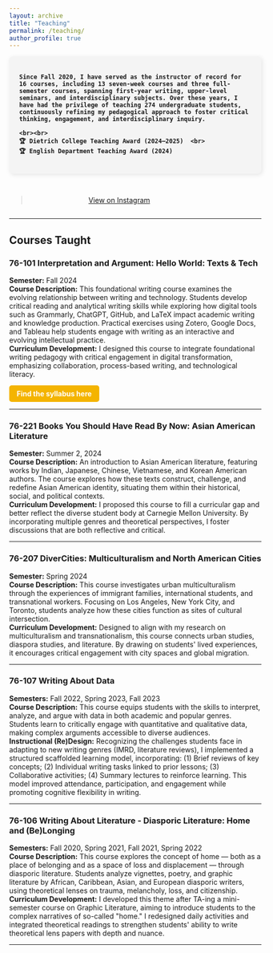 ```yaml
---
layout: archive
title: "Teaching"
permalink: /teaching/
author_profile: true
---
```


<div style="display: flex; align-items: center; justify-content: space-between; gap: 30px; flex-wrap: wrap;">

  <!-- Left: Yellow Text Box -->
  <div style="flex: 2; background-color: #f4f4f4; padding: 20px; border-radius: 8px; 
              box-shadow: 2px 2px 10px rgba(0, 0, 0, 0.1); font-weight: bold;
              min-width: 300px; max-width: 600px;">


    Since Fall 2020, I have served as the instructor of record for 16 courses, including 13 seven-week courses and three full-semester courses, spanning first-year writing, upper-level seminars, and interdisciplinary subjects. Over these years, I have had the privilege of teaching 274 undergraduate students, continuously refining my pedagogical approach to foster critical thinking, engagement, and interdisciplinary inquiry.

    <br><br>
    🏆 Dietrich College Teaching Award (2024–2025)  <br>
    🏆 English Department Teaching Award (2024)  

  </div>

  <!-- Right: Instagram Embed -->
  <div style="flex: 1; text-align: center; min-width: 300px; max-width: 400px;">
    <blockquote class="instagram-media" 
                data-instgrm-permalink="https://www.instagram.com/p/DFnYv-9RyE5/?igsh=MTFmZG04aXBhZ290bA==" 
                data-instgrm-version="14" 
                style="max-width: 100%;">
      <p><a href="https://www.instagram.com/p/DFnYv-9RyE5/?igsh=MTFmZG04aXBhZ290bA==" target="_blank">
        View on Instagram
      </a></p>
    </blockquote>
    <script async src="https://www.instagram.com/embed.js"></script>
  </div>

</div>

---

## **Courses Taught**  

### **76-101 Interpretation and Argument: Hello World: Texts & Tech**
**Semester:** Fall 2024  
**Course Description:** This foundational writing course examines the evolving relationship between writing and technology. Students develop critical reading and analytical writing skills while exploring how digital tools such as Grammarly, ChatGPT, GitHub, and LaTeX impact academic writing and knowledge production. Practical exercises using Zotero, Google Docs, and Tableau help students engage with writing as an interactive and evolving intellectual practice.  
**Curriculum Development:** I designed this course to integrate foundational writing pedagogy with critical engagement in digital transformation, emphasizing collaboration, process-based writing, and technological literacy. 

<a href="[https://drive.google.com/file/d/14EPHNBaSJ4SHcSrv0Vup58DiO-KusVo7/view?usp=drive_link]" target="_blank" 
   style="display: inline-block; padding: 8px 15px; background-color: #f4b400; color: white; 
          text-decoration: none; border-radius: 5px; font-weight: bold;">
  Find the syllabus here
</a>


---

### **76-221 Books You Should Have Read By Now: Asian American Literature**  
**Semester:** Summer 2, 2024  
**Course Description:** An introduction to Asian American literature, featuring works by Indian, Japanese, Chinese, Vietnamese, and Korean American authors. The course explores how these texts construct, challenge, and redefine Asian American identity, situating them within their historical, social, and political contexts.  
**Curriculum Development:** I proposed this course to fill a curricular gap and better reflect the diverse student body at Carnegie Mellon University. By incorporating multiple genres and theoretical perspectives, I foster discussions that are both reflective and critical.  

---

### **76-207 DiverCities: Multiculturalism and North American Cities**  
**Semester:** Spring 2024  
**Course Description:** This course investigates urban multiculturalism through the experiences of immigrant families, international students, and transnational workers. Focusing on Los Angeles, New York City, and Toronto, students analyze how these cities function as sites of cultural intersection.  
**Curriculum Development:** Designed to align with my research on multiculturalism and transnationalism, this course connects urban studies, diaspora studies, and literature. By drawing on students' lived experiences, it encourages critical engagement with city spaces and global migration.  

---

### **76-107 Writing About Data**  
**Semesters:** Fall 2022, Spring 2023, Fall 2023  
**Course Description:** This course equips students with the skills to interpret, analyze, and argue with data in both academic and popular genres. Students learn to critically engage with quantitative and qualitative data, making complex arguments accessible to diverse audiences.  
**Instructional (Re)Design:** Recognizing the challenges students face in adapting to new writing genres (IMRD, literature reviews), I implemented a structured scaffolded learning model, incorporating: (1) Brief reviews of key concepts; (2) Individual writing tasks linked to prior lessons; (3) Collaborative activities; (4) Summary lectures to reinforce learning. This model improved attendance, participation, and engagement while promoting cognitive flexibility in writing.  

---

### **76-106 Writing About Literature - Diasporic Literature: Home and (Be)Longing**  
**Semesters:** Fall 2020, Spring 2021, Fall 2021, Spring 2022  
**Course Description:** This course explores the concept of home — both as a place of belonging and as a space of loss and displacement — through diasporic literature. Students analyze vignettes, poetry, and graphic literature by African, Caribbean, Asian, and European diasporic writers, using theoretical lenses on trauma, melancholy, loss, and citizenship.  
**Curriculum Development:** I developed this theme after TA-ing a mini-semester course on Graphic Literature, aiming to introduce students to the complex narratives of so-called "home." I redesigned daily activities and integrated theoretical readings to strengthen students' ability to write theoretical lens papers with depth and nuance.  

---
